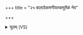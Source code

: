 +++
title = "२५ बालादेकमणीयस्कमुतैकं नेव"

+++
<details><summary>मूलम् (VS)</summary>

बाला॒देक॑मणीय॒स्कमु॒तैकं॒ नेव॑ दृश्यते। ततः॒ परि॑ष्वजीयसी दे॒वता॒ सा मम॑ प्रि॒या ॥
</details>
